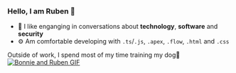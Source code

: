 ### Hello, I am Ruben 👋

- 💬 I like enganging in conversations about **technology**, **software** and **security**
- ⚙️ Am comfortable developing with `.ts`/`.js`, `.apex`, `.flow`, `.html` and `.css`

Outside of work, I spend most of my time training my dog🐶
[![Bonnie and Ruben GIF](./media/bonnieandruben.gif)](https://www.youtube.com/@bonnieandruben)
